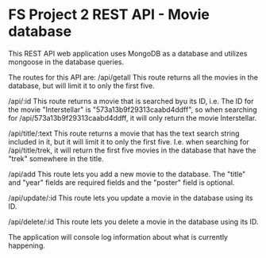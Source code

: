 # FS Project 2 REST API - Movie database

This REST API web application uses MongoDB as a database and utilizes mongoose in the database queries.

The routes for this API are:
 /api/getall
  This route returns all the movies in the database, but will limit it to only the first five.
 
 /api/:id
  This route returns a movie that is searched byu its ID, i.e. The ID for the movie "Interstellar" is "573a13b9f29313caabd4ddff", so when searching for                     /api/573a13b9f29313caabd4ddff, it will only return the movie Interstellar.
  
 /api/title/:text
  This route returns a movie that has the text search string included in it, but it will limit it to only the first five. I.e. when searching for /api/title/trek, it       will return the first five movies in the database that have the "trek" somewhere in the title.
   
 /api/add
  This route lets you add a new movie to the database. The "title" and "year" fields are required fields and the "poster" field is optional.
   
 /api/update/:id
  This route lets you update a movie in the database using its ID.
  
 /api/delete/:id
  This route lets you delete a movie in the database using its ID.
  
  The application will console log information about what is currently happening.
  
 
